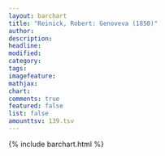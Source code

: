 ```yaml
---
layout: barchart
title: "Reinick, Robert: Genoveva (1850)"
author:
description:
headline:
modified:
category:
tags:
imagefeature: 
mathjax: 
chart: 
comments: true
featured: false
list: false
amounttsv: 139.tsv
---
```

{% include barchart.html %}
